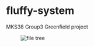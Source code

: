 # fluffy-system
MKS38 Group3 Greenfield project

<figure><img src="http://i.imgur.com/gm5ebee.jpg" alt="file tree"></figure>
